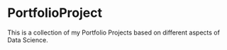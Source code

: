# PortfolioProject
This is a collection of my Portfolio Projects based on different aspects of Data Science.
